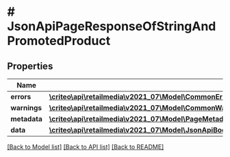 # # JsonApiPageResponseOfStringAndPromotedProduct

## Properties

Name | Type | Description | Notes
------------ | ------------- | ------------- | -------------
**errors** | [**\criteo\api\retailmedia\v2021_07\Model\CommonError[]**](CommonError.md) |  | [optional]
**warnings** | [**\criteo\api\retailmedia\v2021_07\Model\CommonWarning[]**](CommonWarning.md) |  | [optional]
**metadata** | [**\criteo\api\retailmedia\v2021_07\Model\PageMetadata**](PageMetadata.md) |  | [optional]
**data** | [**\criteo\api\retailmedia\v2021_07\Model\JsonApiBodyWithIdOfStringAndPromotedProductAndPromotedProduct[]**](JsonApiBodyWithIdOfStringAndPromotedProductAndPromotedProduct.md) |  |

[[Back to Model list]](../../README.md#models) [[Back to API list]](../../README.md#endpoints) [[Back to README]](../../README.md)
